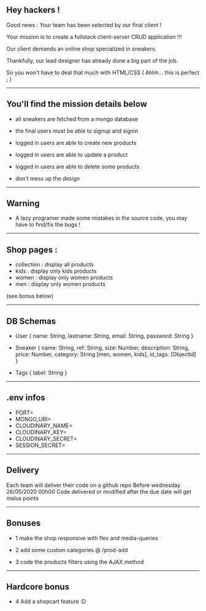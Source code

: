 ## Hey hackers !

Good news : Your team has been selected by our final client !

Your mission is to create a fullstack client-server CRUD application !!!

Our client demands an online shop specialized in sneakers.

Thankfully, our lead designer has already done a big part of the job.

So you won't have to deal that much with HTML/CSS ( Ahhh... this is perfect ; )

---

## You'll find the mission details below

- all sneakers are fetched from a mongo database

- the final users must be able to signup and signin

- logged in users are able to create new products

- logged in users are able to update a product

- logged in users are able to delete some products

- don't mess up the design

---

## Warning

- A lazy programer made some mistakes in the source code, you may have to find/fix the bugs !

---

## Shop pages :

- collection : display all products
- kids : display only kids products
- women : display only women products
- men : display only women products

(see bonus below)

---

## DB Schemas

- User {
  name: String,
  lastname: String,
  email: String,
  password: String
  }

- Sneaker {
  name: String,
  ref: String,
  size: Number,
  description: String,
  price: Number,
  category: String [men, women, kids],
  id_tags: [ObjectId]
  }

- Tags {
  label: String
  }

---

## .env infos

- PORT=
- MONGO_URI=
- CLOUDINARY_NAME=
- CLOUDINARY_KEY=
- CLOUDINARY_SECRET=
- SESSION_SECRET=

---

## Delivery

Each team will deliver their code on a github repo
Before wednesday 26/05/2020 00h00
Code delivered or modified after the due date will get malus points

---

## Bonuses

- 1 make the shop responsive with flex and media-queries

- 2 add some custom categories @ /prod-add

- 3 code the products filters using the AJAX method

---

## Hardcore bonus

- 4 Add a shopcart feature :D
